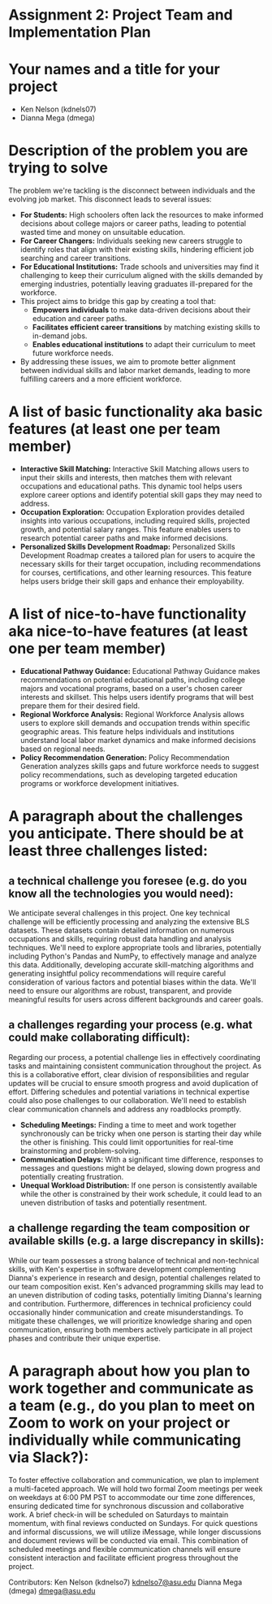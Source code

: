 # Assignment 2: Project Team and Implementation Plan

# Your names and a title for your project

* Ken Nelson (kdnels07)  
* Dianna Mega (dmega)

# **Description of the problem you are trying to solve**

The problem we're tackling is the disconnect between individuals and the evolving job market. This disconnect leads to several issues:

* **For Students:** High schoolers often lack the resources to make informed decisions about college majors or career paths, leading to potential wasted time and money on unsuitable education.  
* **For Career Changers:** Individuals seeking new careers struggle to identify roles that align with their existing skills, hindering efficient job searching and career transitions.  
* **For Educational Institutions:** Trade schools and universities may find it challenging to keep their curriculum aligned with the skills demanded by emerging industries, potentially leaving graduates ill-prepared for the workforce.  
* This project aims to bridge this gap by creating a tool that:  
  * **Empowers individuals** to make data-driven decisions about their education and career paths.  
  * **Facilitates efficient career transitions** by matching existing skills to in-demand jobs.  
  * **Enables educational institutions** to adapt their curriculum to meet future workforce needs.  
* By addressing these issues, we aim to promote better alignment between individual skills and labor market demands, leading to more fulfilling careers and a more efficient workforce.

# A list of basic functionality aka basic features (at least one per team member)

* **Interactive Skill Matching:** Interactive Skill Matching allows users to input their skills and interests, then matches them with relevant occupations and educational paths. This dynamic tool helps users explore career options and identify potential skill gaps they may need to address.  
* **Occupation Exploration:** Occupation Exploration provides detailed insights into various occupations, including required skills, projected growth, and potential salary ranges. This feature enables users to research potential career paths and make informed decisions.  
* **Personalized Skills Development Roadmap:** Personalized Skills Development Roadmap creates a tailored plan for users to acquire the necessary skills for their target occupation, including recommendations for courses, certifications, and other learning resources. This feature helps users bridge their skill gaps and enhance their employability.

# A list of nice-to-have functionality aka nice-to-have features (at least one per team member)

* **Educational Pathway Guidance:** Educational Pathway Guidance makes recommendations on potential educational paths, including college majors and vocational programs, based on a user's chosen career interests and skillset. This helps users identify programs that will best prepare them for their desired field.  
* **Regional Workforce Analysis:** Regional Workforce Analysis allows users to explore skill demands and occupation trends within specific geographic areas. This feature helps individuals and institutions understand local labor market dynamics and make informed decisions based on regional needs.  
* **Policy Recommendation Generation:** Policy Recommendation Generation analyzes skills gaps and future workforce needs to suggest policy recommendations, such as developing targeted education programs or workforce development initiatives.

# A paragraph about the challenges you anticipate. There should be at least three challenges listed:

## a technical challenge you foresee (e.g. do you know all the technologies you would need): 

We anticipate several challenges in this project. One key technical challenge will be efficiently processing and analyzing the extensive BLS datasets. These datasets contain detailed information on numerous occupations and skills, requiring robust data handling and analysis techniques. We'll need to explore appropriate tools and libraries, potentially including Python's Pandas and NumPy, to effectively manage and analyze this data. Additionally, developing accurate skill-matching algorithms and generating insightful policy recommendations will require careful consideration of various factors and potential biases within the data. We'll need to ensure our algorithms are robust, transparent, and provide meaningful results for users across different backgrounds and career goals. 

## a challenges regarding your process (e.g. what could make collaborating difficult): 

Regarding our process, a potential challenge lies in effectively coordinating tasks and maintaining consistent communication throughout the project. As this is a collaborative effort, clear division of responsibilities and regular updates will be crucial to ensure smooth progress and avoid duplication of effort. Differing schedules and potential variations in technical expertise could also pose challenges to our collaboration. We'll need to establish clear communication channels and address any roadblocks promptly.

* **Scheduling Meetings:** Finding a time to meet and work together synchronously can be tricky when one person is starting their day while the other is finishing. This could limit opportunities for real-time brainstorming and problem-solving.  
* **Communication Delays:** With a significant time difference, responses to messages and questions might be delayed, slowing down progress and potentially creating frustration.  
* **Unequal Workload Distribution:** If one person is consistently available while the other is constrained by their work schedule, it could lead to an uneven distribution of tasks and potentially resentment.

## a challenge regarding the team composition or available skills (e.g. a large discrepancy in skills):

While our team possesses a strong balance of technical and non-technical skills, with Ken's expertise in software development complementing Dianna's experience in research and design, potential challenges related to our team composition exist. Ken's advanced programming skills may lead to an uneven distribution of coding tasks, potentially limiting Dianna's learning and contribution. Furthermore, differences in technical proficiency could occasionally hinder communication and create misunderstandings. To mitigate these challenges, we will prioritize knowledge sharing and open communication, ensuring both members actively participate in all project phases and contribute their unique expertise.

# **A paragraph about how you plan to work together and communicate as a team (e.g., do you plan to meet on Zoom to work on your project or individually while communicating via Slack?):** 

To foster effective collaboration and communication, we plan to implement a multi-faceted approach. We will hold two formal Zoom meetings per week on weekdays at 6:00 PM PST to accommodate our time zone differences, ensuring dedicated time for synchronous discussion and collaborative work. A brief check-in will be scheduled on Saturdays to maintain momentum, with final reviews conducted on Sundays. For quick questions and informal discussions, we will utilize iMessage, while longer discussions and document reviews will be conducted via email. This combination of scheduled meetings and flexible communication channels will ensure consistent interaction and facilitate efficient progress throughout the project.

Contributors:
Ken Nelson (kdnelso7) kdnelso7@asu.edu
Dianna Mega (dmega) dmega@asu.edu